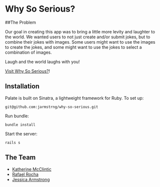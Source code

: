 Why So Serious?
==============

##The Problem

Our goal in creating this app was to bring a little more levity and laughter to the world.  We wanted users to not just create and/or submit jokes, but to combine their jokes with images.  Some users might want to use the images to create the jokes, and some might want to use the jokes to select a combination of images.

Laugh and the world laughs with you!

[Visit Why So Serious?](http://whysoserious.herokuapp.com/)!

## Installation
Palate is built on Sinatra, a lightweight framework for Ruby. To set up:

```
git@github.com:jarmstrng/why-so-serious.git
```

Run bundle:

```
bundle install
```

Start the server:

```
rails s
```

## The Team

* [Katherine McClintic](https://github.com/kdmcclin)
* [Rafael Rocha](https://github.com/rafaelrochasilva)
* [Jessica Armstrong](https://github.com/jarmstrng)
